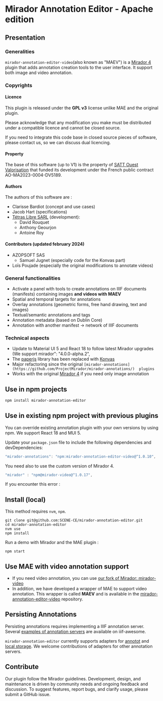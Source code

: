 # Mirador Annotation Editor - Apache edition

## Presentation

### Generalities

`mirador-annotation-editor-video`(also known as "MAEV") is a [Mirador 4](https://github.com/projectmirador/mirador) plugin that 
adds annotation creation tools to the user interface. It support both image and video annotation.

### Copyrights

#### Licence

This plugin is released under the **GPL v3** license unlike MAE and the original plugin.

Please acknowledge that any modification you make must be distributed under a compatible licence and cannot be closed 
source.

If you need to integrate this code base in closed source pieces of software, please contact us, so we can discuss dual 
licencing. 

#### Property

The base of this software (up to V1) is the property of [SATT Ouest Valorisation](https://www.ouest-valorisation.fr/) 
that funded its development under the French public contract AO-MA2023-0004-DV5189.

#### Authors 

The authors of this software are :

- Clarisse Bardiot (concept and use cases)
- Jacob Hart (specifications)
- [Tétras Libre SARL](https://tetras-libre.fr) (development):
  - David Rouquet
  - Anthony Geourjon
  - Antoine Roy

#### Contributors (updated february 2024)

- AZOPSOFT SAS 
  - Samuel Jugnet (especially code for the Konvas part)
- Loïs Poujade (especially the original modifications to annotate videos)

### General functionalities 

- Activate a panel with tools to create annotations on IIIF documents (manifests) containing images **and videos with 
MAEV**
- Spatial and temporal targets for annotations
- Overlay annotations (geometric forms, free hand drawing, text and images)
- Textual/semantic annotations and tags
- Annotation metadata (based on Dublin Core)
- Annotation with another manifest -> network of IIIF documents

### Technical aspects 

- Update to Material UI 5 and React 18 to follow latest Mirador upgrades (We support mirador": "4.0.0-alpha.2",
- The [paperjs](http://paperjs.org/ ) library has been replaced with [Konvas](https://konvajs.org) 
- Major refactoring since the original `[mirador-annotations](https://github.com/ProjectMirador/mirador-annotations/) 
plugins`
- Works with the original [Mirador 4](https://github.com/projectmirador/mirador) if you need only image annotation

## Use in npm projects

```bash
npm install mirador-annotation-editor
```

## Use in existing npm project with previous plugins

You can override existing annotation plugin with your own versions by using npm. We support React 18 and MUI 5.

Update your `package.json` file to include the following dependencies and devDependencies:
```js
"mirador-annotations": "npm:mirador-annotation-editor-video@^1.0.10",
```

You need also to use the custom version of Mirador 4.

```js
"mirador" : "npm@mirador-video@^1.0.17",
```

If you encounter this error : 


## Install (local)

This method requires `nvm`, `npm`.

```
git clone git@github.com:SCENE-CE/mirador-annotation-editor.git
cd mirador-annotation-editor
nvm use
npm install
```

Run a demo with Mirador and the MAE plugin :

```
npm start
```

## Use MAE with video annotation support
- If you need video annotation, you can use 
[our fork of Mirador: mirador-video](https://github.com/SCENE-CE/mirador-video)
- In addition, we have developed a wrapper of MAE to support video annotation. This wrapper is called **MAEV** and is
available in the [mirador-annotation-editor-video](https://github.com/SCENE-CE/mirador-annotation-editor-video)
repository.


## Persisting Annotations
Persisting annotations requires implementing a IIIF annotation server. Several 
[examples of annotation servers](https://github.com/IIIF/awesome-iiif#annotation-servers) are available on iiif-awesome.

`mirador-annotation-editor` currently supports adapters for 
[annotot](https://github.com/ProjectMirador/mirador-annotations/blob/master/src/AnnototAdapter.js) and 
[local storage](https://github.com/ProjectMirador/mirador-annotations/blob/master/src/LocalStorageAdapter.js). We 
welcome contributions of adapters for other annotation servers.


## Contribute

Our plugin follow the Mirador guidelines. Development, design, and maintenance is driven by community needs and ongoing
feedback and discussion.
To suggest features, report bugs, and clarify usage, please submit a GitHub issue.

